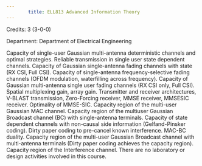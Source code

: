 ```yaml
---
        title: ELL813 Advanced Information Theory
---
```

Credits: 3 (3-0-0)

Department: Department of Electrical Engineering

Capacity of single-user Gaussian multi-antenna deterministic channels and optimal strategies. Reliable transmission in single user state dependent channels. Capacity of Gaussian single-antenna fading channels with state (RX CSI, Full CSI). Capacity of single-antenna frequency-selective fading channels (OFDM modulation, waterfilling across frequency). Capacity of Gaussian multi-antenna single user fading channels (RX CSI only, Full CSI). Spatial multiplexing gain, array gain. Transmitter and receiver architectures, V-BLAST transmission, Zero-Forcing receiver, MMSE receiver, MMSESIC receiver. Optimality of MMSE-SIC. Capacity region of the multi-user Gaussian MAC channel. Capacity region of the multiuser Gaussian Broadcast channel (BC) with single-antenna terminals. Capacity of state dependent channels with non-causal side information (Gelfand-Pinsker coding). Dirty paper coding to pre-cancel known interference. MAC-BC duality. Capacity region of the multi-user Gaussian Broadcast channel with multi-antenna terminals (Dirty paper coding achieves the capacity region). Capacity region of the Interference channel. There are no laboratory or design activities involved in this course.